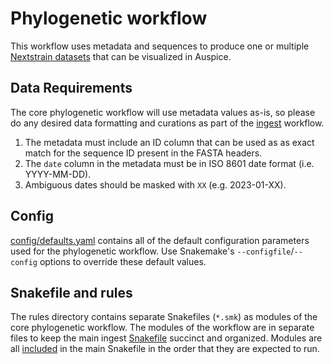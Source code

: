 # Phylogenetic workflow

This workflow uses metadata and sequences to produce one or multiple
[Nextstrain datasets][] that can be visualized in Auspice.

## Data Requirements

The core phylogenetic workflow will use metadata values as-is, so
please do any desired data formatting and curations as part of the
[ingest][] workflow.

1. The metadata must include an ID column that can be used as as exact
   match for the sequence ID present in the FASTA headers.
2. The `date` column in the metadata must be in ISO 8601 date format
   (i.e. YYYY-MM-DD).
3. Ambiguous dates should be masked with `XX` (e.g. 2023-01-XX).

## Config

[config/defaults.yaml][] contains all of the
default configuration parameters used for the phylogenetic workflow.
Use Snakemake's `--configfile`/`--config` options to override these
default values.

## Snakefile and rules

The rules directory contains separate Snakefiles (`*.smk`) as modules
of the core phylogenetic workflow. The modules of the workflow are in
separate files to keep the main ingest [Snakefile][] succinct and
organized. Modules are all [included][] in the main Snakefile in the
order that they are expected to run.

[config/defaults.yaml]: ./config/defaults.yaml
[included]: https://snakemake.readthedocs.io/en/stable/snakefiles/modularization.html#includes
[ingest]: ../ingest/
[Nextstrain datasets]: https://docs.nextstrain.org/en/latest/reference/glossary.html#term-dataset
[Snakefile]: ./Snakefile
